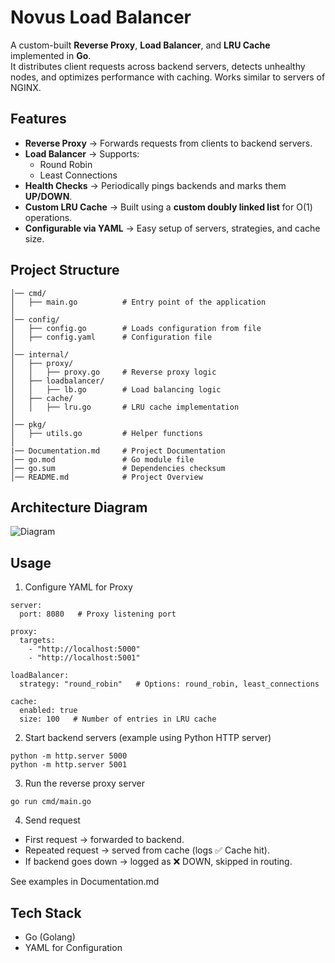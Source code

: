 # Novus Load Balancer  

A custom-built **Reverse Proxy**, **Load Balancer**, and **LRU Cache** implemented in **Go**.  
It distributes client requests across backend servers, detects unhealthy nodes, and optimizes performance with caching. 
Works similar to servers of NGINX.


## Features
- **Reverse Proxy** → Forwards requests from clients to backend servers.  
- **Load Balancer** → Supports:
  - Round Robin  
  - Least Connections  
- **Health Checks** → Periodically pings backends and marks them **UP/DOWN**.  
- **Custom LRU Cache** → Built using a **custom doubly linked list** for O(1) operations.  
- **Configurable via YAML** → Easy setup of servers, strategies, and cache size.  


## Project Structure
```reverse-proxy-lb/
│── cmd/
│   ├── main.go          # Entry point of the application
│
│── config/
│   ├── config.go        # Loads configuration from file
│   ├── config.yaml      # Configuration file 
│
│── internal/
│   ├── proxy/
│   │   ├── proxy.go     # Reverse proxy logic
│   ├── loadbalancer/
│   │   ├── lb.go        # Load balancing logic
│   ├── cache/
│   │   ├── lru.go       # LRU cache implementation
│
│── pkg/
│   ├── utils.go         # Helper functions
│
|── Documentation.md     # Project Documentation
│── go.mod               # Go module file
│── go.sum               # Dependencies checksum
│── README.md            # Project Overview
````

## Architecture Diagram

![Diagram](Architecture.png)

## Usage 
1. Configure YAML for Proxy
```
server:
  port: 8080   # Proxy listening port

proxy:
  targets:
    - "http://localhost:5000"
    - "http://localhost:5001"

loadBalancer:
  strategy: "round_robin"   # Options: round_robin, least_connections

cache:
  enabled: true
  size: 100   # Number of entries in LRU cache

```
2. Start backend servers (example using Python HTTP server)
```
python -m http.server 5000
python -m http.server 5001
```
3. Run the reverse proxy server
```
go run cmd/main.go
```
4. Send request

- First request → forwarded to backend.
- Repeated request → served from cache (logs ✅ Cache hit).
- If backend goes down → logged as ❌ DOWN, skipped in routing.

See examples in Documentation.md

## Tech Stack
- Go (Golang)
- YAML for Configuration

